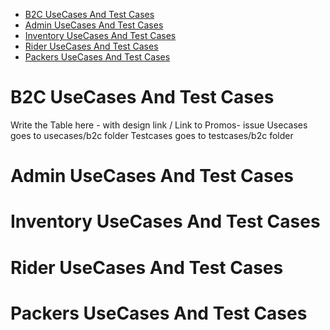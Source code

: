 - [B2C UseCases And Test Cases](#b2c-usecases-and-test-cases)
- [Admin UseCases And Test Cases ](#admin-usecases-and-test-cases)
- [Inventory UseCases And Test Cases ](#inventory-usecases-and-test-cases)
- [Rider UseCases And Test Cases](#rider-usecases-and-test-cases)
- [Packers UseCases And Test Cases](#packers-usecases-and-test-cases)

# B2C UseCases And Test Cases

 Write the Table here - with design link / Link to Promos- issue 
 Usecases goes to usecases/b2c folder
 Testcases goes to testcases/b2c folder

# Admin UseCases And Test Cases

# Inventory UseCases And Test Cases

# Rider UseCases And Test Cases

# Packers UseCases And Test Cases